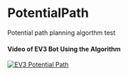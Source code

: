 # PotentialPath
Potential path planning algorthm test

#### Video of EV3 Bot Using the Algorithm

[![EV3 Potential Path](http://img.youtube.com/vi/vIFFBa2lOdQ/0.jpg)](http://www.youtube.com/watch?v=vIFFBa2lOdQ)
